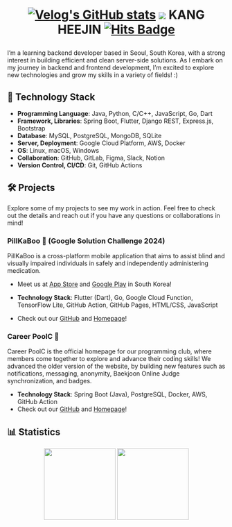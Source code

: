 <h1 align="center"> 
    
[![Velog's GitHub stats](https://velog-readme-stats.vercel.app/api/badge?name=Velog)](https://velog.io/@becooq81) 
<a href="mailto:becooq81@gmail.com" target="_blank"><img src="https://img.shields.io/badge/Gmail-EA4335?style=flat-square&logoGmail&logoColor=white" ></a> KANG HEEJIN <a href="https://hits.seeyoufarm.com"><img src="https://hits.seeyoufarm.com/api/count/incr/badge.svg?url=https%3A%2F%2Fgithub.com%2Fbecooq81&count_bg=%23B5E2FE&title_bg=%235098EA&icon=&icon_color=%23E7E7E7&title=hits&edge_flat=false" alt="Hits Badge"></a>
</h1>

I’m a learning backend developer based in Seoul, South Korea, with a strong interest in building efficient and clean server-side solutions. As I embark on my journey in backend and frontend development, I’m excited to explore new technologies and grow my skills in a variety of fields! :)


<h2>🚀 Technology Stack</h2>

- **Programming Language**: Java, Python, C/C++, JavaScript, Go, Dart
- **Framework, Libraries**: Spring Boot, Flutter, Django REST, Express.js, Bootstrap
- **Database**: MySQL, PostgreSQL, MongoDB, SQLite
- **Server, Deployment**: Google Cloud Platform, AWS, Docker
- **OS**: Linux, macOS, Windows
- **Collaboration**: GitHub, GitLab, Figma, Slack, Notion
- **Version Control, CI/CD**: Git, GitHub Actions

<h2>🛠️ Projects</h2>

Explore some of my projects to see my work in action. Feel free to check out the details and reach out if you have any questions or collaborations in mind!

<h3>PillKaBoo 💊 (Google Solution Challenge 2024)</h3> 
PillKaBoo is a cross-platform mobile application that aims to assist blind and visually impaired individuals in safely and independently administering medication. 

- Meet us at <a href="https://apps.apple.com/kr/app/%EB%82%B4%EC%95%BD%EC%95%8C%EA%B8%B0/id6478358744" target="_blank">App Store</a> and <a href="https://play.google.com/store/apps/details?id=com.parkour.pillkaboo&hl=ko" target="_blank">Google Play</a> in South Korea! <br>

- **Technology Stack**: Flutter (Dart), Go, Google Cloud Function, TensorFlow Lite, GitHub Action, GitHub Pages, HTML/CSS, JavaScript
- Check out our <a href="https://github.com/becooq81/PillKaBoo-HomePage" target="_blank">GitHub</a> and <a href="https://parkourapp.dev/" target="_blank">Homepage</a>!

<h3>Career PoolC 🤝</h3>

Career PoolC is the official homepage for our programming club, where members come together to explore and advance their coding skills! We advanced the older version of the website, by building new features such as notifications, messaging, anonymity, Baekjoon Online Judge synchronization, and badges. 

- **Technology Stack**: Spring Boot (Java), PostgreSQL, Docker, AWS, GitHub Action
- Check out our <a href="https://github.com/PoolC/Palkia" target="_blank">GitHub</a> and <a href="https://poolc.org/" target="_blank">Homepage</a>!

<h2>📊 Statistics</h2>
<div align='center'>
<img src="https://streak-stats.demolab.com?user=becooq81&theme=transparent" height="165">
<img src="https://github-readme-stats.vercel.app/api?username=becooq81" height="165">
</div>
</p>
